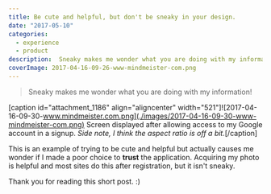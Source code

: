 ```yaml
---
title: Be cute and helpful, but don't be sneaky in your design.
date: "2017-05-10"
categories: 
  - experience
  - product
description:  Sneaky makes me wonder what you are doing with my information!
coverImage: 2017-04-16-09-26-www-mindmeister-com.png
---
```


> Sneaky makes me wonder what you are doing with my information!

\[caption id="attachment\_1186" align="aligncenter" width="521"\]![2017-04-16-09-30-www.mindmeister.com.png](./images/2017-04-16-09-30-www-mindmeister-com.png) Screen displayed after allowing access to my Google account in a signup. _Side note, I think the aspect ratio is off a bit._\[/caption\]

This is an example of trying to be cute and helpful but actually causes me wonder if I made a poor choice to **trust** the application. Acquiring my photo is helpful and most sites do this after registration, but it isn't sneaky.

Thank you for reading this short post. :)
